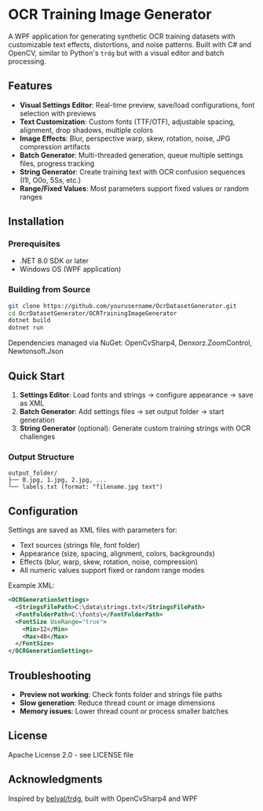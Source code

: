 # OCR Training Image Generator

A WPF application for generating synthetic OCR training datasets with customizable text effects, distortions, and noise patterns. Built with C# and OpenCV, similar to Python's `trdg` but with a visual editor and batch processing.

## Features

- **Visual Settings Editor**: Real-time preview, save/load configurations, font selection with previews
- **Text Customization**: Custom fonts (TTF/OTF), adjustable spacing, alignment, drop shadows, multiple colors
- **Image Effects**: Blur, perspective warp, skew, rotation, noise, JPG compression artifacts
- **Batch Generator**: Multi-threaded generation, queue multiple settings files, progress tracking
- **String Generator**: Create training text with OCR confusion sequences (I1l, O0o, 5Ss, etc.)
- **Range/Fixed Values**: Most parameters support fixed values or random ranges

## Installation

### Prerequisites
- .NET 8.0 SDK or later
- Windows OS (WPF application)

### Building from Source
```bash
git clone https://github.com/yourusername/OcrDatasetGenerator.git
cd OcrDatasetGenerator/OCRTrainingImageGenerator
dotnet build
dotnet run
```

Dependencies managed via NuGet: OpenCvSharp4, Denxorz.ZoomControl, Newtonsoft.Json

## Quick Start

1. **Settings Editor**: Load fonts and strings → configure appearance → save as XML
2. **Batch Generator**: Add settings files → set output folder → start generation
3. **String Generator** (optional): Generate custom training strings with OCR challenges

### Output Structure

```
output_folder/
├── 0.jpg, 1.jpg, 2.jpg, ...
└── labels.txt (format: "filename.jpg text")
```

## Configuration

Settings are saved as XML files with parameters for:
- Text sources (strings file, font folder)
- Appearance (size, spacing, alignment, colors, backgrounds)
- Effects (blur, warp, skew, rotation, noise, compression)
- All numeric values support fixed or random range modes

Example XML:
```xml
<OCRGenerationSettings>
  <StringsFilePath>C:\data\strings.txt</StringsFilePath>
  <FontFolderPath>C:\fonts\</FontFolderPath>
  <FontSize UseRange="true">
    <Min>12</Min>
    <Max>48</Max>
  </FontSize>
</OCRGenerationSettings>
```

## Troubleshooting

- **Preview not working**: Check fonts folder and strings file paths
- **Slow generation**: Reduce thread count or image dimensions
- **Memory issues**: Lower thread count or process smaller batches

## License

Apache License 2.0 - see LICENSE file

## Acknowledgments

Inspired by [belval/trdg](https://github.com/Belval/TextRecognitionDataGenerator), built with OpenCvSharp4 and WPF
